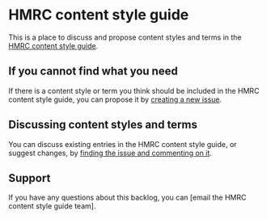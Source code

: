 
# HMRC content style guide

This is a place to discuss and propose content styles and terms in the [HMRC content style guide](https://www.prototypes.tax.service.gov.uk/hmrc-design-system-prototype/hmrc-content-guide/hmrc-style-guide).

## If you cannot find what you need

If there is a content style or term you think should be included in the HMRC content style guide, you can propose it by [creating a new issue](https://github.com/hmrc/HMRC-content-style-guide/issues/new).

## Discussing content styles and terms

You can discuss existing entries in the HMRC content style guide, or suggest changes, by [finding the issue and commenting on it](https://github.com/hmrc/HMRC-content-style-guide/issues/).

## Support

If you have any questions about this backlog, you can [email the HMRC content style guide team].


